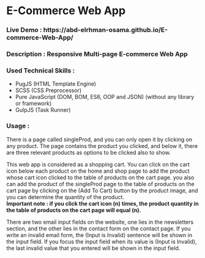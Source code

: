 <h1> E-Commerce Web App </h1>
<h3>Live Demo : https://abd-elrhman-osama.github.io/E-commerce-Web-App/<h3>
<h3>Description : Responsive Multi-page E-commerce Web App</h3>
<h3>Used Technical Skills :</h3>
<ul>
  <li> PugJS (HTML Template Engine) </li>
  <li> SCSS (CSS Preprocessor)
  <li> Pure JavaScript (DOM, BOM, ES6, OOP and JSON) (without any library or framework)
  <li> GulpJS (Task Runner)
</ul>
<h3>Usage :</h3>
<div> 
  <p>
    There is a page called singleProd, and you can only open it by clicking on any product. The page contains the product you clicked, and below it, there are three relevant products as options to be clicked also to show.
  </p> 
  <p>
    This web app is considered as a shopping cart. You can click on the cart icon below each product on the home and shop page to add the product whose cart icon clicked to the table of products on the cart page. you also can add the product of the singleProd page to the table of products on the cart page by clicking on the (Add To Cart) button by the product image, and you can determine the quantity of the product.
    <br><b>Important note : if you click the cart icon (n) times, the product quantity in the table of products on the cart page will equal (n).</b>
  </p>
  <p>
    There are two email input fields on the website, one lies in the newsletters section, and the other lies in the contact form on the contact page. If you write an invalid email form, the (Input is Invalid) sentence will be shown in the input field. If you focus the input field when its value is (Input is Invalid), the last invalid value that you entered will be shown in the input field.
  </p>
</div>
